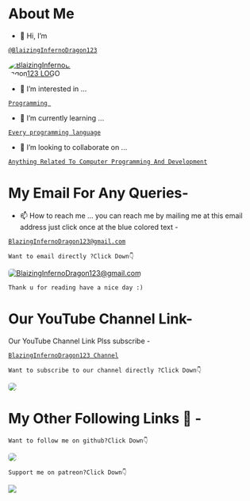 # About Me
- 👋 Hi, I’m <a href="https://github.com/BlaizingInfernoDragon123">
```
@BlaizingInfernoDragon123
```
</a>

<!-- Github -->

<a href="https://github.com/blaizinginfernodragon123">
<img src="https://avatars.githubusercontent.com/u/96913755?v=4" alt="BlaizingInfernoDragon123 LOGO" style="max-width:25%;max-height:25%;border-radius:50%;">
</a>

- 👀 I’m interested in ... <a href="https://www.google.com/search?q=Programming&oq=Programming+&aqs=chrome..69i57j0i433i512j0i512j0i433i512l2j0i512l2j46i131i175i199i433i512j0i433i512.2568j0j4&client=ms-android-oppo-rvo3&sourceid=chrome-mobile&ie=UTF-8">
```
Programming 
```
</a>

- 🌱 I’m currently learning ... <a href="https://www.google.com/search?q=every+programming+language+&client=ms-android-oppo-rvo3&sxsrf=APq-WBuqH-lsYi9Qccr_F0gxoYs1xbctmA%3A1648972493989&ei=zVJJYpHvO_fXz7sP3pSmoAE&oq=every+programming+language+&gs_lcp=ChNtb2JpbGUtZ3dzLXdpei1zZXJwEAMyBQgAEIAEMgUIABCABDIFCAAQgAQyBQgAEIAEOgcIABBHELADOgcIIxDqAhAnOgcILhCxAxBDOgcIABCxAxBDOgoILhCxAxDUAhBDOgQILhBDOhAILhCxAxDHARCjAhDUAhBDOgQIABBDOgoILhCxAxCDARBDOgcILhDUAhBDOgoIABCABBCHAhAUOgUILhCABDoGCAAQFhAeOgQIABANOgQILhANSgQIQRgAUM4CWIQyYJ88aABwAXgDgAH-BYgBpT2SAQsyLTUuMy4yLjMuNJgBAKABAaABBbABD8gBCMABAQ&sclient=mobile-gws-wiz-serp">
```
Every programming language
```
</a>

- 💞️ I’m looking to collaborate on ... 
<a href="https://www.google.com/search?q=anything+related+to+computer+programming+and+development&oq=anything+related+to+computer+programming+and+development&aqs=chrome..69i57j33i160.15225j0j4&client=ms-android-vivo&sourceid=chrome-mobile&ie=UTF-8">

```
Anything Related To Computer Programming And Development

```
</a>

# My Email For Any Queries-
- 📫 How to reach me ... you can reach me by mailing me at this email address just click once at the blue colored text - <a href="mailto:blazinginfernodragon123@gmail.com">
```
BlazingInfernoDragon123@gmail.com
```
</a>

`
Want to email directly ?Click Down👇
`

<a href="mailto:blazinginfernodragon123@gmail.com">
<img src="https://charityengine.net/wp-content/uploads/2022/05/CE-Icon-_Email-Marketing.svg" style="border-radius:5px" alt="BlaizingInfernoDragon123@gmail.com">
</a>


`
Thank u for reading have a nice day :)
`

# Our YouTube Channel Link-
Our YouTube Channel Link Plss subscribe -
<a href="https://youtube.com/channel/UC94rjmYz21IBREgkLaQ7NVA">
```
BlazingInfernoDragon123 Channel
```
</a>

<!-- YouTube -->

<!-- Github -->

`
Want to subscribe to our channel directly ?Click Down👇
`

<a href="https://youtube.com/channel/UC94rjmYz21IBREgkLaQ7NVA">
<img src="https://uxwing.com/wp-content/themes/uxwing/download/brands-and-social-media/youtube-subscription-icon.svg" style="border-radius:5px">
</a>


# My Other Following Links 🔗 - 

<!-- Github -->

`
Want to follow me on github?Click Down👇
`

<a href="https://github.com/blaizinginfernodragon123">
<img src="https://cdn.neow.in/news/images/uploaded/2020/12/1608232185_github_logo_1.jpg" style="border-radius:5px">
</a>

<!--[![patreon]-->
`
Support me on patreon?Click Down👇
`

<a href="https://patreon.com/blaizinginfernodragon123">
<img src="https://1.bp.blogspot.com/-7bPYnbDpDMg/YFfPMuFKyyI/AAAAAAAAS6A/8F8MMmMP4AQSACqo1EAshGTQhm0HEaKygCLcBGAsYHQ/s640/76jg.png">
</a>

<!---
BlaizingInfernoDragon123/BlaizingInfernoDragon123 is a ✨ special ✨ repository because its `README.md` (this file) appears on your GitHub profile.
You can click the Preview link to take a look at your changes.
--->
